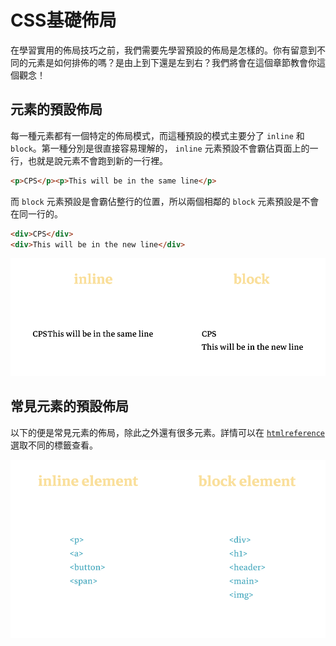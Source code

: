 # CSS基礎佈局

在學習實用的佈局技巧之前，我們需要先學習預設的佈局是怎樣的。你有留意到不同的元素是如何排佈的嗎？是由上到下還是左到右？我們將會在這個章節教會你這個觀念！

## 元素的預設佈局

每一種元素都有一個特定的佈局模式，而這種預設的模式主要分了 `inline` 和 `block`。第一種分別是很直接容易理解的， `inline` 元素預設不會霸佔頁面上的一行，也就是說元素不會跑到新的一行裡。

```html
<p>CPS</p><p>This will be in the same line</p>
```

而 `block` 元素預設是會霸佔整行的位置，所以兩個相鄰的 `block` 元素預設是不會在同一行的。
```html
<div>CPS</div>
<div>This will be in the new line</div>
```

![Inline-vs-Block](./resources/inline-vs-block.png)

## 常見元素的預設佈局

以下的便是常見元素的佈局，除此之外還有很多元素。詳情可以在 [`htmlreference`](https://htmlreference.io/) 選取不同的標籤查看。

![Inline-vs-Block-Elements](./resources/inline-vs-block-elements.png)